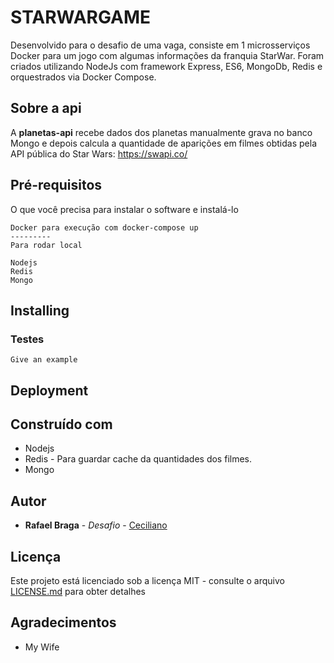 # STARWARGAME

Desenvolvido para o desafio de uma vaga, consiste em 1 microsserviços Docker para um jogo com algumas informações da franquia StarWar. Foram criados utilizando NodeJs com framework Express, ES6, MongoDb, Redis e orquestrados via Docker Compose.

## Sobre a api
A **planetas-api** recebe dados dos planetas manualmente grava no banco Mongo e depois calcula a quantidade de aparições em filmes obtidas pela API pública do Star Wars:  https://swapi.co/ 

## Pré-requisitos

O que você precisa para instalar o software e instalá-lo

```
Docker para execução com docker-compose up
---------
Para rodar local 

Nodejs
Redis
Mongo
```

## Installing


### Testes

```
Give an example
```

## Deployment


## Construído com

* Nodejs
* Redis - Para guardar cache da quantidades dos filmes.
* Mongo

## Autor

* **Rafael Braga** - *Desafio* - [Ceciliano](https://github.com/Ceciliano)

## Licença

Este projeto está licenciado sob a licença MIT - consulte o arquivo [LICENSE.md](LICENSE.md) para obter detalhes

## Agradecimentos

* My Wife
